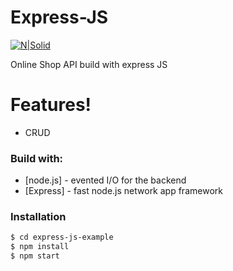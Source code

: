 # Express-JS

[![N|Solid](https://cdn-media-1.freecodecamp.org/images/YPGVGgxYKzPpRZzTZIgfWgTvQ4T0E8zaLpkZ)](https://expressjs.com/)


Online Shop API build with express JS

# Features!

  - CRUD

### Build with:
* [node.js] - evented I/O for the backend
* [Express] - fast node.js network app framework
### Installation

```sh
$ cd express-js-example
$ npm install
$ npm start
```